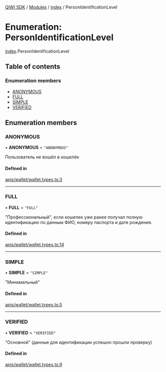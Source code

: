 [QIWI SDK](../README.md) / [Modules](../modules.md) / [index](../modules/index.md) / PersonIdentificationLevel

# Enumeration: PersonIdentificationLevel

[index](../modules/index.md).PersonIdentificationLevel

## Table of contents

### Enumeration members

- [ANONYMOUS](index.PersonIdentificationLevel.md#anonymous)
- [FULL](index.PersonIdentificationLevel.md#full)
- [SIMPLE](index.PersonIdentificationLevel.md#simple)
- [VERIFIED](index.PersonIdentificationLevel.md#verified)

## Enumeration members

### ANONYMOUS

• **ANONYMOUS** = `"ANONYMOUS"`

Пользователь не вошёл в кошелёк

#### Defined in

[apis/wallet/wallet.types.ts:3](https://github.com/AlexXanderGrib/node-qiwi-sdk/blob/8834c22/src/apis/wallet/wallet.types.ts#L3)

___

### FULL

• **FULL** = `"FULL"`

"Профессиональный", если кошелек уже ранее получал полную
идентификацию по данным ФИО, номеру паспорта и дате рождения.

#### Defined in

[apis/wallet/wallet.types.ts:14](https://github.com/AlexXanderGrib/node-qiwi-sdk/blob/8834c22/src/apis/wallet/wallet.types.ts#L14)

___

### SIMPLE

• **SIMPLE** = `"SIMPLE"`

"Минимальный"

#### Defined in

[apis/wallet/wallet.types.ts:5](https://github.com/AlexXanderGrib/node-qiwi-sdk/blob/8834c22/src/apis/wallet/wallet.types.ts#L5)

___

### VERIFIED

• **VERIFIED** = `"VERIFIED"`

"Основной" (данные для идентификации успешно прошли проверку)

#### Defined in

[apis/wallet/wallet.types.ts:9](https://github.com/AlexXanderGrib/node-qiwi-sdk/blob/8834c22/src/apis/wallet/wallet.types.ts#L9)
